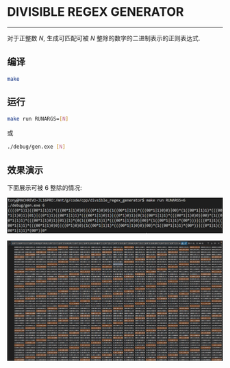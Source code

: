# DIVISIBLE REGEX GENERATOR

---

对于正整数 $N$, 生成可匹配可被 $N$ 整除的数字的二进制表示的正则表达式.

## 编译

```sh
make
```

## 运行

```sh
make run RUNARGS=[N]
```

或

```sh
./debug/gen.exe [N]
```

## 效果演示

下面展示可被 6 整除的情况:

![控制台输出](doc/pic/CLI-effect.png)

![匹配效果](doc/pic/match-effect.png)
